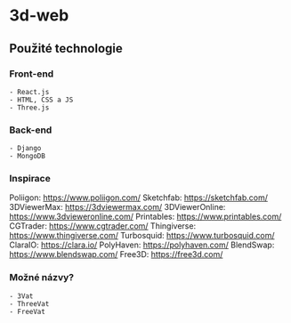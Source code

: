 # 3d-web

## Použité technologie
### Front-end
    - React.js
    - HTML, CSS a JS
    - Three.js
### Back-end
    - Django
    - MongoDB
### Inspirace
Poliigon: https://www.poliigon.com/
Sketchfab: https://sketchfab.com/
3DViewerMax: https://3dviewermax.com/
3DViewerOnline: https://www.3dvieweronline.com/
Printables: https://www.printables.com/
CGTrader: https://www.cgtrader.com/
Thingiverse: https://www.thingiverse.com/
Turbosquid: https://www.turbosquid.com/
ClaraIO: https://clara.io/
PolyHaven: https://polyhaven.com/
BlendSwap: https://www.blendswap.com/
Free3D: https://free3d.com/

### Možné názvy?
    - 3Vat
    - ThreeVat
    - FreeVat
